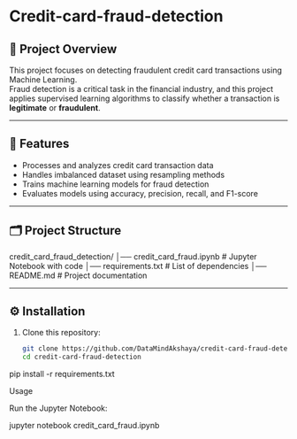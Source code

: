 # Credit-card-fraud-detection

## 📌 Project Overview
This project focuses on detecting fraudulent credit card transactions using Machine Learning.  
Fraud detection is a critical task in the financial industry, and this project applies supervised learning algorithms to classify whether a transaction is **legitimate** or **fraudulent**.

---

## 🚀 Features
- Processes and analyzes credit card transaction data  
- Handles imbalanced dataset using resampling methods  
- Trains machine learning models for fraud detection  
- Evaluates models using accuracy, precision, recall, and F1-score  

---

## 🗂 Project Structure
credit_card_fraud_detection/
│── credit_card_fraud.ipynb # Jupyter Notebook with code
│── requirements.txt # List of dependencies
│── README.md # Project documentation


---

## ⚙️ Installation
1. Clone this repository:
   ```bash
   git clone https://github.com/DataMindAkshaya/credit-card-fraud-detection.git
   cd credit-card-fraud-detection
pip install -r requirements.txt

Usage

Run the Jupyter Notebook:

jupyter notebook credit_card_fraud.ipynb
